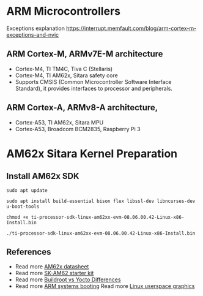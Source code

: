 # ARM Microcontrollers
Exceptions explanation
https://interrupt.memfault.com/blog/arm-cortex-m-exceptions-and-nvic
## ARM Cortex-M, ARMv7E-M architecture
* Cortex-M4, TI TM4C, Tiva C (Stellaris)
* Cortex-M4, TI AM62x, Sitara safety core
*  Supports CMSIS (Common Microcontroller Software Interface Standard), it provides interfaces to processor and peripherals.

## ARM Cortex-A, ARMv8-A architecture, 
* Cortex-A53, TI AM62x, Sitara MPU
* Cortex-A53, Broadcom BCM2835, Raspberry Pi 3

# AM62x Sitara Kernel Preparation
## Install AM62x SDK
`sudo apt update`

`sudo apt install build-essential bison flex libssl-dev libncurses-dev u-boot-tools`

`chmod +x ti-processor-sdk-linux-am62xx-evm-08.06.00.42-Linux-x86-Install.bin`

`./ti-processor-sdk-linux-am62xx-evm-08.06.00.42-Linux-x86-Install.bin`

## References
* Read more [AM62x datasheet](./AM62x%20Sitara%20Processors%20datasheet%20-%20am623.pdf)
* Read more [SK-AM62 starter kit](./SK-AM62%20Starter%20Kit%20User's%20Guide%20-%20spruj40c.pdf)
* Read more [Buildroot vs Yocto Differences](./Buildroot-vs-Yocto-Differences-for-Your-Daily-Job-Luca-Ceresoli-AIM-Sportline.pdf)
* Read more [ARM systems booting](./How_ARM_systems_are_booted_an_introduction_to_the_ARM_boot_flow.pdf)
Read more [Linux userspace graphics](./kocialkowski-overview-linux-userspace-graphics-stack.pdf)